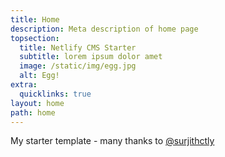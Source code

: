 ```yaml
---
title: Home
description: Meta description of home page
topsection:
  title: Netlify CMS Starter
  subtitle: lorem ipsum dolor amet
  image: /static/img/egg.jpg
  alt: Egg!
extra:
  quicklinks: true
layout: home
path: home
---
```

My starter template - many thanks to [@surjithctly](https://surjithctly.in/)